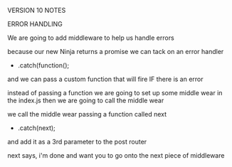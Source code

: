 VERSION 10 NOTES 

ERROR HANDLING 

We are going to add middleware to help us handle errors

because our new Ninja returns a promise we can tack on an error handler

- .catch(function();

and we can pass a custom function that will fire IF there is an error

instead of passing a function we are going to set up some middle wear in the index.js
then we are going to call the middle wear 

we call the middle wear passing a function called next 

- .catch(next); 

and add it as a 3rd parameter to the post router

next says, i'm done and want you to go onto the next piece of middleware